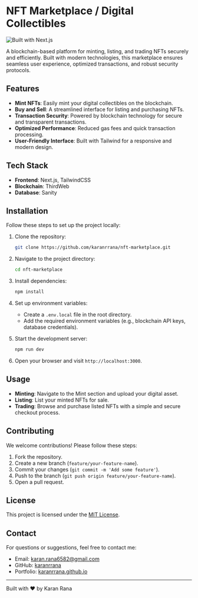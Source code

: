 # NFT Marketplace / Digital Collectibles

![Built with Next.js](https://img.shields.io/badge/Built%20with-Next.js-000?style=for-the-badge&logo=nextdotjs&logoColor=white)

A blockchain-based platform for minting, listing, and trading NFTs securely and efficiently. Built with modern technologies, this marketplace ensures seamless user experience, optimized transactions, and robust security protocols.

## Features

- **Mint NFTs**: Easily mint your digital collectibles on the blockchain.
- **Buy and Sell**: A streamlined interface for listing and purchasing NFTs.
- **Transaction Security**: Powered by blockchain technology for secure and transparent transactions.
- **Optimized Performance**: Reduced gas fees and quick transaction processing.
- **User-Friendly Interface**: Built with Tailwind for a responsive and modern design.

## Tech Stack

- **Frontend**: Next.js, TailwindCSS
- **Blockchain**: ThirdWeb
- **Database**: Sanity

## Installation

Follow these steps to set up the project locally:

1. Clone the repository:

   ```bash
   git clone https://github.com/karanrrana/nft-marketplace.git
   ```

2. Navigate to the project directory:

   ```bash
   cd nft-marketplace
   ```

3. Install dependencies:

   ```bash
   npm install
   ```

4. Set up environment variables:
   - Create a `.env.local` file in the root directory.
   - Add the required environment variables (e.g., blockchain API keys, database credentials).

5. Start the development server:

   ```bash
   npm run dev
   ```

6. Open your browser and visit `http://localhost:3000`.

## Usage

- **Minting**: Navigate to the Mint section and upload your digital asset.
- **Listing**: List your minted NFTs for sale.
- **Trading**: Browse and purchase listed NFTs with a simple and secure checkout process.

## Contributing

We welcome contributions! Please follow these steps:

1. Fork the repository.
2. Create a new branch (`feature/your-feature-name`).
3. Commit your changes (`git commit -m 'Add some feature'`).
4. Push to the branch (`git push origin feature/your-feature-name`).
5. Open a pull request.

## License

This project is licensed under the [MIT License](LICENSE).

## Contact

For questions or suggestions, feel free to contact me:

- Email: [karan.rana6582@gmail.com](mailto:karan.rana6582@gmail.com)
- GitHub: [karanrrana](https://github.com/karanrrana)
- Portfolio: [karanrrana.github.io](https://karanrrana.github.io)

---

Built with ❤️ by Karan Rana
